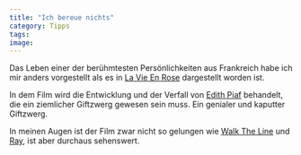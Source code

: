 ```yaml
---
title: "Ich bereue nichts"
category: Tipps
tags: 
image: 
---
```


Das Leben einer der berühmtesten Persönlichkeiten aus Frankreich habe ich mir anders vorgestellt als es in [La Vie En Rose](http://www.piaf.film.de/) dargestellt worden ist.  

  

In dem Film wird die Entwicklung und der Verfall von [Edith Piaf](http://de.wikipedia.org/wiki/%C3%89dith_Piaf) behandelt, die ein ziemlicher Giftzwerg gewesen sein muss. Ein genialer und kaputter Giftzwerg.  

  

In meinen Augen ist der Film zwar nicht so gelungen wie [Walk The Line](http://german.imdb.com/title/tt0358273/) und [Ray](http://german.imdb.com/title/tt0350258/), ist aber durchaus sehenswert.